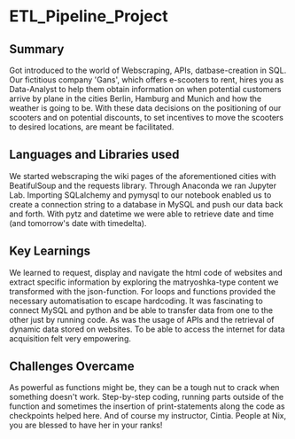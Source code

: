 # ETL_Pipeline_Project

## Summary
Got introduced to the world of Webscraping, APIs, datbase-creation in SQL.
Our fictitious company 'Gans', which offers e-scooters to rent, hires you as Data-Analyst to help them obtain information on when potential customers arrive by plane in the cities Berlin, Hamburg and Munich and how the weather is going to be. With these data decisions on the positioning of our scooters and on potential discounts, to set incentives to move the scooters to desired locations, are meant be facilitated.

## Languages and Libraries used 
We started webscraping the wiki pages of the aforementioned cities with BeatifulSoup and the requests library. 
Through Anaconda we ran Jupyter Lab.
Importing SQLalchemy and pymysql to our notebook enabled us to create a connection string to a database in MySQL and push our data back and forth.
With pytz and datetime we were able to retrieve date and time (and tomorrow's date with timedelta). 

## Key Learnings
We learned to request, display and navigate the html code of websites and extract specific information by exploring the matryoshka-type content we transformed with the json-function. For loops and functions provided the necessary automatisation to escape hardcoding. It was fascinating to connect MySQL and python and be able to transfer data from one to the other just by running code. As was the usage of APIs and the retrieval of dynamic data stored on websites. To be able to access the internet for data acquisition felt very empowering. 

## Challenges Overcame 
As powerful as functions might be, they can be a tough nut to crack when something doesn't work. Step-by-step coding, running parts outside of the function and sometimes the insertion of print-statements along the code as checkpoints helped here. And of course my instructor, Cintia. People at Nix, you are blessed to have her in your ranks!
